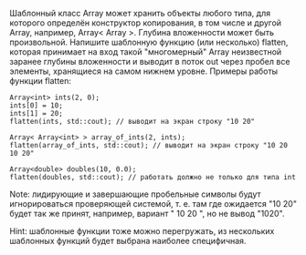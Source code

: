 Шаблонный класс Array может хранить объекты любого типа, для которого определён конструктор копирования, в том числе и другой Array, например, Array< Array<int> >. Глубина вложенности может быть произвольной. Напишите шаблонную функцию (или несколько) flatten, которая принимает на вход такой "многомерный" Array неизвестной заранее глубины вложенности и выводит в поток out через пробел все элементы, хранящиеся на самом нижнем уровне. Примеры работы функции flatten:

```
Array<int> ints(2, 0);
ints[0] = 10;
ints[1] = 20;
flatten(ints, std::cout); // выводит на экран строку "10 20"
```

```
Array< Array<int> > array_of_ints(2, ints);
flatten(array_of_ints, std::cout); // выводит на экран строку "10 20 10 20"
```

```
Array<double> doubles(10, 0.0);
flatten(doubles, std::cout); // работать должно не только для типа int
```
Note: лидирующие и завершающие пробельные символы будут игнорироваться проверяющей системой, т. е. там где ожидается "10 20" будет так же принят, например, вариант "   10 20   ", но не вывод "1020".

Hint: шаблонные функции тоже можно перегружать, из нескольких шаблонных функций будет выбрана наиболее специфичная.

